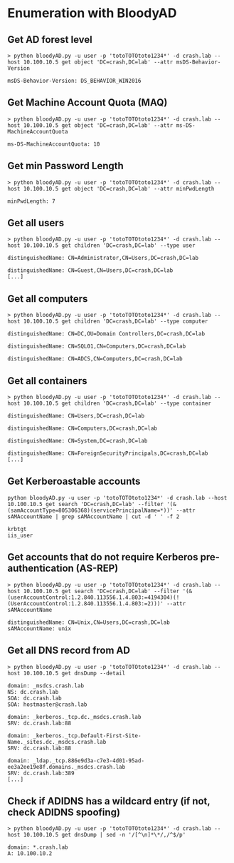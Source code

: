 # Enumeration with BloodyAD

## Get AD forest level
```
> python bloodyAD.py -u user -p 'totoTOTOtoto1234*' -d crash.lab --host 10.100.10.5 get object 'DC=crash,DC=lab' --attr msDS-Behavior-Version

msDS-Behavior-Version: DS_BEHAVIOR_WIN2016
```

## Get Machine Account Quota (MAQ)
```
> python bloodyAD.py -u user -p 'totoTOTOtoto1234*' -d crash.lab --host 10.100.10.5 get object 'DC=crash,DC=lab' --attr ms-DS-MachineAccountQuota                     

ms-DS-MachineAccountQuota: 10
```

## Get min Password Length
```
> python bloodyAD.py -u user -p 'totoTOTOtoto1234*' -d crash.lab --host 10.100.10.5 get object 'DC=crash,DC=lab' --attr minPwdLength

minPwdLength: 7
```

## Get all users
```
> python bloodyAD.py -u user -p 'totoTOTOtoto1234*' -d crash.lab --host 10.100.10.5 get children 'DC=crash,DC=lab' --type user

distinguishedName: CN=Administrator,CN=Users,DC=crash,DC=lab

distinguishedName: CN=Guest,CN=Users,DC=crash,DC=lab
[...]
```

## Get all computers
```
> python bloodyAD.py -u user -p 'totoTOTOtoto1234*' -d crash.lab --host 10.100.10.5 get children 'DC=crash,DC=lab' --type computer

distinguishedName: CN=DC,OU=Domain Controllers,DC=crash,DC=lab

distinguishedName: CN=SQL01,CN=Computers,DC=crash,DC=lab

distinguishedName: CN=ADCS,CN=Computers,DC=crash,DC=lab
```

## Get all containers
```
> python bloodyAD.py -u user -p 'totoTOTOtoto1234*' -d crash.lab --host 10.100.10.5 get children 'DC=crash,DC=lab' --type container

distinguishedName: CN=Users,DC=crash,DC=lab     

distinguishedName: CN=Computers,DC=crash,DC=lab    

distinguishedName: CN=System,DC=crash,DC=lab    

distinguishedName: CN=ForeignSecurityPrincipals,DC=crash,DC=lab
[...]
```


## Get Kerberoastable accounts
```
python bloodyAD.py -u user -p 'totoTOTOtoto1234*' -d crash.lab --host 10.100.10.5 get search 'DC=crash,DC=lab' --filter '(&(samAccountType=805306368)(servicePrincipalName=*))' --attr sAMAccountName | grep sAMAccountName | cut -d ' ' -f 2

krbtgt
iis_user
```

## Get accounts that do not require Kerberos pre-authentication (AS-REP)
```
> python bloodyAD.py -u user -p 'totoTOTOtoto1234*' -d crash.lab --host 10.100.10.5 get search 'DC=crash,DC=lab' --filter '(&(userAccountControl:1.2.840.113556.1.4.803:=4194304)(!(UserAccountControl:1.2.840.113556.1.4.803:=2)))' --attr sAMAccountName  

distinguishedName: CN=Unix,CN=Users,DC=crash,DC=lab
sAMAccountName: unix
```

## Get all DNS record from AD
```
> python bloodyAD.py -u user -p 'totoTOTOtoto1234*' -d crash.lab --host 10.100.10.5 get dnsDump --detail

domain: _msdcs.crash.lab
NS: dc.crash.lab
SOA: dc.crash.lab
SOA: hostmaster@crash.lab

domain: _kerberos._tcp.dc._msdcs.crash.lab
SRV: dc.crash.lab:88

domain: _kerberos._tcp.Default-First-Site-Name._sites.dc._msdcs.crash.lab
SRV: dc.crash.lab:88

domain: _ldap._tcp.886e9d3a-c7e3-4d01-95ad-ee3a2ee19e8f.domains._msdcs.crash.lab
SRV: dc.crash.lab:389
[...]
```


## Check if ADIDNS has a wildcard entry (if not, check ADIDNS spoofing)
```
> python bloodyAD.py -u user -p 'totoTOTOtoto1234*' -d crash.lab --host 10.100.10.5 get dnsDump | sed -n '/[^\n]*\*/,/^$/p'

domain: *.crash.lab
A: 10.100.10.2
```


